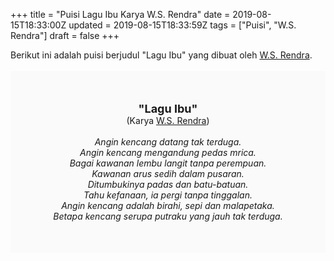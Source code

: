 +++
title = "Puisi Lagu Ibu Karya W.S. Rendra"
date = 2019-08-15T18:33:00Z
updated = 2019-08-15T18:33:59Z
tags = ["Puisi", "W.S. Rendra"]
draft = false
+++

<div dir="ltr" style="text-align: left;" trbidi="on"><div style="text-align: justify;">Berikut ini adalah puisi berjudul "Lagu Ibu" yang dibuat oleh <a href="https://ensiklopedia.kemdikbud.go.id/sastra/artikel/Rendra" target="_blank">W.S. Rendra</a>.</div><br /><div style="background: #FAFAFA; font-size: 14px; height: auto; margin: 0 auto; padding: 50px; text-align: center; width: auto;"><span style="font-size: 18px;"><b>"Lagu Ibu"</b></span><br />(Karya <a href="https://www.sekata.web.id/tags/w.s.-rendra" target="_blank">W.S. Rendra</a>) <br /><br /><i>Angin kencang datang tak terduga.<br />Angin kencang mengandung pedas mrica.<br />Bagai kawanan lembu langit tanpa perempuan.<br />Kawanan arus sedih dalam pusaran.<br />Ditumbukinya padas dan batu-batuan.<br />Tahu kefanaan, ia pergi tanpa tinggalan.<br />Angin kencang adalah birahi, sepi dan malapetaka.<br />Betapa kencang serupa putraku yang jauh tak terduga.</i> </div></div>
